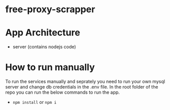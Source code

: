 # free-proxy-scrapper

# App Architecture
- server (contains nodejs code)

# How to run manually
To run the services manually and seprately you need to run your own mysql server and change db credentials in the .env file.
In the root folder of the repo you can run the below commands to run the app.
- `npm install` or `npm i`
